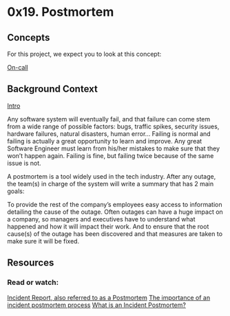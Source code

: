 # 0x19. Postmortem
## Concepts
For this project, we expect you to look at this concept:

[On-call](https://intranet.alxswe.com/concepts/39)

## Background Context
[Intro](https://youtu.be/rp5cVMNmbro)

Any software system will eventually fail, and that failure can come stem from a wide range of possible factors: bugs, traffic spikes, security issues, hardware failures, natural disasters, human error… Failing is normal and failing is actually a great opportunity to learn and improve. Any great Software Engineer must learn from his/her mistakes to make sure that they won’t happen again. Failing is fine, but failing twice because of the same issue is not.

A postmortem is a tool widely used in the tech industry. After any outage, the team(s) in charge of the system will write a summary that has 2 main goals:

To provide the rest of the company’s employees easy access to information detailing the cause of the outage. Often outages can have a huge impact on a company, so managers and executives have to understand what happened and how it will impact their work.
And to ensure that the root cause(s) of the outage has been discovered and that measures are taken to make sure it will be fixed.

## Resources
### Read or watch:

[Incident Report, also referred to as a Postmortem](https://sysadmincasts.com/episodes/20-how-to-write-an-incident-report-postmortem)
[The importance of an incident postmortem process](https://www.atlassian.com/incident-management/postmortem)
[What is an Incident Postmortem?](https://www.pagerduty.com/resources/learn/incident-postmortem/)
